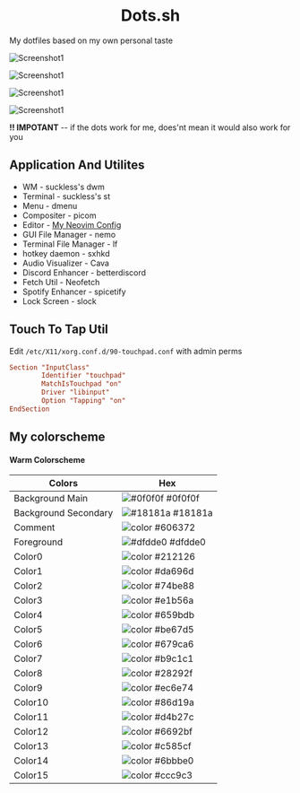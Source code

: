 <div align="center">

# Dots.sh

</div>

My dotfiles based on my own personal taste

![Screenshot1](https://raw.githubusercontent.com/dark-Jedi2108/dots.sh/main/.github/screenshots/n1.png)

![Screenshot1](https://raw.githubusercontent.com/dark-Jedi2108/dots.sh/main/.github/screenshots/n2.png)

![Screenshot1](https://raw.githubusercontent.com/dark-Jedi2108/dots.sh/main/.github/screenshots/n3.png)

![Screenshot1](https://raw.githubusercontent.com/dark-Jedi2108/dots.sh/main/.github/screenshots/n4.png)


**!! IMPOTANT** -- if the dots work for me, does'nt mean it would also work for you

## Application And Utilites
+ WM - suckless's dwm
+ Terminal - suckless's st
+ Menu - dmenu
+ Compositer - picom
+ Editor - [My Neovim Config](https://github.com/dark-Jedi2108/nvide)
+ GUI File Manager - nemo
+ Terminal File Manager - lf
+ hotkey daemon - sxhkd
+ Audio Visualizer - Cava
+ Discord Enhancer - betterdiscord
+ Fetch Util - Neofetch
+ Spotify Enhancer - spicetify
+ Lock Screen - slock

## Touch To Tap Util

Edit `/etc/X11/xorg.conf.d/90-touchpad.conf` with admin perms

```conf
Section "InputClass"
        Identifier "touchpad"
        MatchIsTouchpad "on"
        Driver "libinput"
        Option "Tapping" "on"
EndSection
```
## My colorscheme

#### Warm Colorscheme

| Colors       | Hex                                                                |
| ----------------- | ------------------------------------------------------------------ |
| Background Main | ![#0f0f0f](https://via.placeholder.com/10/0f0f0f?text=+) #0f0f0f |
| Background Secondary | ![#18181a](https://via.placeholder.com/10/18181a?text=+) #18181a |
| Comment | ![color](https://via.placeholder.com/10/606372?text=+) #606372 |
| Foreground | ![#dfdde0](https://via.placeholder.com/10/dfdde0?text=+) #dfdde0 |
| Color0 | ![color](https://via.placeholder.com/10/212126?text=+) #212126 |
| Color1 | ![color](https://via.placeholder.com/10/da696d?text=+) #da696d |
| Color2 | ![color](https://via.placeholder.com/10/74be88?text=+) #74be88 |
| Color3 | ![color](https://via.placeholder.com/10/e1b56a?text=+) #e1b56a |
| Color4 | ![color](https://via.placeholder.com/10/659bdb?text=+) #659bdb |
| Color5 | ![color](https://via.placeholder.com/10/be67d5?text=+) #be67d5 |
| Color6 | ![color](https://via.placeholder.com/10/679ca6?text=+) #679ca6 |
| Color7 | ![color](https://via.placeholder.com/10/b9c1c1?text=+) #b9c1c1 |
| Color8 | ![color](https://via.placeholder.com/10/28292f?text=+) #28292f |
| Color9 | ![color](https://via.placeholder.com/10/ec6e74?text=+) #ec6e74 |
| Color10 | ![color](https://via.placeholder.com/10/86d19a?text=+) #86d19a |
| Color11 | ![color](https://via.placeholder.com/10/d4b27c?text=+) #d4b27c |
| Color12 | ![color](https://via.placeholder.com/10/6692bf?text=+) #6692bf |
| Color13 | ![color](https://via.placeholder.com/10/c585cf?text=+) #c585cf |
| Color14 | ![color](https://via.placeholder.com/10/6bbbe0?text=+) #6bbbe0 |
| Color15 | ![color](https://via.placeholder.com/10/ccc9c3?text=+) #ccc9c3 |

